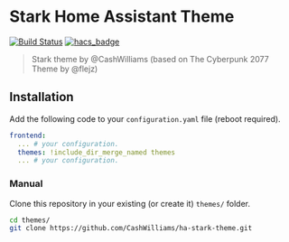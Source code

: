 # Stark Home Assistant Theme

[![Build Status](https://github.com/CashWilliams/ha-stark-theme/workflows/.github/workflows/workflow.yml/badge.svg)](https://github.com/CashWilliams/ha-stark-theme/actions)
[![hacs_badge](https://img.shields.io/badge/HACS-Default-orange.svg)](https://github.com/custom-components/hacs)

> Stark theme by @CashWilliams (based on The Cyberpunk 2077 Theme by @flejz)

## Installation

Add the following code to your `configuration.yaml` file (reboot required).

```yaml
frontend:
  ... # your configuration.
  themes: !include_dir_merge_named themes
  ... # your configuration.
```

### Manual

Clone this repository in your existing (or create it) `themes/` folder.

```bash
cd themes/
git clone https://github.com/CashWilliams/ha-stark-theme.git
```